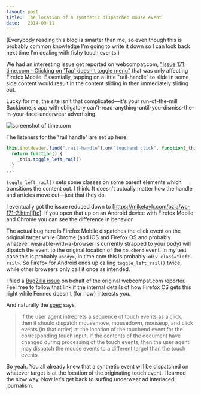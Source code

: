 ```yaml
---
layout: post
title:  The location of a synthetic dispatched mouse event
date:   2014-09-11
---
```


(Everybody reading this blog is smarter than me, so even though this is probably common knowledge I'm going to write it down so I can look back next time I'm dealing with fishy touch events.)

We had an interesting issue get reported on webcompat.com, ["Issue 171: time.com - Clicking on 'Tap' doesn't toggle menu"][issue] that was only affecting Firefox Mobile. Essentially, tapping on a little "rail-handle" to slide in some side content would result in the content sliding in then immediately sliding out.

Lucky for me, the site isn't that complicated&mdash;it's your run-of-the-mill Backbone.js app with obligatory can't-read-anything-until-you-dismiss-the-in-your-face-underwear advertising.

<img src="https://miketaylr.com/posts/assets/undies.png" alt="screenshot of time.com">

The listeners for the "rail handle" are set up here:

``` js
this.$notHeader.find(".rail-handle").on("touchend click", function(_this) {
  return function() {
    _this.toggle_left_rail()
  }
...
```

`toggle_left_rail()` sets some classes on some parent elements which transitions the content out. I think. It doesn't actually matter how the handle and articles move out&mdash;just that they do.

I eventually got the issue reduced down to [https://miketaylr.com/bzla/wc-171-2.html][tc]. If you open that up on an Android device with Firefox Mobile and Chrome you can see the difference in behavior.

The actual bug here is Firefox Mobile dispatches the click event on the original target while Chrome (and iOS and Firefox OS and probably whatever wearable-with-a-browser is currently strapped to your body) will dipatch the event to the original location of the `touchend` event. In my test case this is probably `<body>`, in time.com this is probably `<div class="left-rail>`. So Firefox for Android ends up calling `toggle_left_rail()` twice, while other browsers only call it once as intended.

I filed a [BugZilla issue][bz] on behalf of the original webcompat.com reporter. Feel free to follow that link if the internal details of how Firefox OS gets this right while Fennec doesn't (for now) interests you.

And naturally the [spec][spec] says,

> If the user agent intreprets a sequence of touch events as a click, then it should dispatch mousemove, mousedown, mouseup, and click events (in that order) at the location of the touchend event for the corresponding touch input. If the contents of the document have changed during processing of the touch events, then the user agent may dispatch the mouse events to a different target than the touch events.

So yeah. You all already knew that a synthetic event will be dispatched on whatever target is at the location of the originating touch event. I learned the slow way. Now let's get back to surfing underwear ad interlaced journalism.

[spec]: https://dvcs.w3.org/hg/webevents/raw-file/v1-errata/touchevents.html
[issue]: http://webcompat.com/issues/171
[tc]: https://miketaylr.com/bzla/wc-171-2.html
[bz]: https://bugzilla.mozilla.org/show_bug.cgi?id=1066157